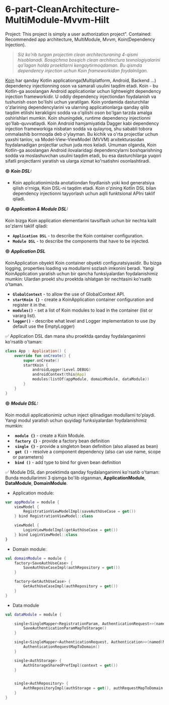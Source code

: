 # 6-part-CleanArchitecture-MultiModule-Mvvm-Hilt
Project: This project is simply a user authorization project". Contained: Recommended app architecture, MultiModule, Mvvm, Koin(Dependency Injection).

> *Siz ko'rib turgan projectim clean architecturaning 4-qismi hisoblanadi. Bosqichma bosqich clean architectura texnologiyalarini qo'lagan holda proektlarni kengaytirmoqdaman. Bu qismda dependency injection uchun Koin frameworkidan foydalnilgan.*

[Koin](https://insert-koin.io/docs/setup/why) har qanday Kotlin applicationga(Multiplatform, Android, Backend ...) dependency injectionning oson va samarali usulini taqdim etadi. Koin - bu Kotlin-ga asoslangan Android applicationlar uchun lightweight dependency injection frameworkidir. U oddiy dependency injectiondan foydalanish va tushunish oson bo'lishi uchun yaratilgan. Koin yordamida dasturchilar o'zlarining dependencylarini va ularning applicationlarga qanday qilib taqdim etilishi kerakligini sodda va o'qilishi oson bo'lgan tarzda amalga oshirishlari mumkin. Koin shuningdek, runtime dependency injectionni qo'llab-quvvatlaydi.
Koin Android hamjamiyatida Dagger kabi dependency injection frameworkiga nisbatan sodda va qulayroq, shu sababli tobora ommalashib bormoqda deb o'ylayman. Bu kichik va o'rta projectlar uchun yaxshi tanlov, va Model-View-ViewModel (MVVM) arxitekturasidan foydalanadigan projectlar uchun juda mos keladi.
Umuman olganda, Koin Kotlin-ga asoslangan Android ilovalaridagi dependencylarni boshqarishning sodda va moslashuvchan usulini taqdim etadi, bu esa dasturchilarga yuqori sifatli projectlarni yaratish va ularga xizmat ko'rsatishni osonlashtiradi.

:green_circle: ***Koin DSL:***
- Koin applicationimizda anotationdan foydlanish yoki kod generatsiya qilish o'rniga, Koin DSL-ni taqdim etadi. Koin o'zining Kotlin DSL bilan dependency injectionni tayyorlash uchun aqlli funktsional APIni taklif qiladi.

:green_circle: ***Application & Module DSL:***

Koin bizga Koin application elementlarini tavsiflash uchun bir nechta kalit so'zlarni taklif qiladi:
- **```Application DSL```** - to describe the Koin container configuration.
- **```Module DSL```** - to describe the components that have to be injected.

:green_circle: ***Application DSL***

KoinApplication obyekti Koin container obyekti configuratsiyasidir. Bu bizga logging, properties loading va modullarni sozlash imkonini beradi.
Yangi KoinApplication yaratish uchun bir qancha funksiyalardan foydalanishimiz mumkin: Ulardan proekt shu proektda ishlatgan bir nechtasini ko'rsatib o'taman.
- **```GlobalContext```** - to allow the use of GlobalContext API.
- **```startKoin {}```** - create a KoinApplication container configuration and register it in the.
- **```modules()```** - set a list of Koin modules to load in the container (list or vararg list).
- **```logger()```** - describe what level and Logger implementation to use (by default use the EmptyLogger)

:white_check_mark: Application DSL dan mana shu proektda qanday foydalanganimni ko'rsatib o'taman:
```kotlin 
class App : Application() {
    override fun onCreate() {
        super.onCreate()
        startKoin {
            androidLogger(Level.DEBUG)
            androidContext(this@App)
            modules(listOf(appModule, domainModule, dataModule))
        }
    }
}
```
:green_circle: ***Module DSL:***

Koin moduli applicationimiz uchun inject qilinadigan modullarni to'playdi. Yangi modul yaratish uchun quyidagi funksiyalardan foydalanishimiz mumkin:

- **``` module {}```** - create a Koin Module.
- **``` factory {}```** - provide a factory bean definition
- **``` single {}```** - provide a singleton bean definition (also aliased as bean)
- **``` get ()```** - resolve a component dependency (also can use name, scope or parameters)
- **``` bind ()```** - add type to bind for given bean definition

:white_check_mark: Module DSL dan proektimda qanday foydalanganimni ko'rsatib o'taman: Bunda modullarimni 3 qismga bo'lib olganman, **ApplicationModule**, **DataModule**, **DomainModule**.
- Application module:
```kotlin 
var appModule = module {
    viewModel {
        RegistrationViewModelImpl(saveAuthUseCase = get())
    } bind RegistrationViewModel::class

    viewModel {
        LoginViewModelImpl(getAuthUseCase = get())
    } bind LoginViewModel::class
}
```
- Domain module:
```kotlin
val domainModule = module {
    factory<SaveAuthUseCase> {
        SaveAuthUseCaseImpl(authRepository = get())
    }

    factory<GetAuthUseCase> {
        GetAuthUseCaseImpl(authRepository = get())
    }
}
```
- Data module
```kotlin 
val dataModule = module {

    single<SingleMapper<RegistrationParam, AuthenticationRequest>>(named(MAP_TO_STORAGE_NAMED)) {
        SaveAuthenticationParamMapToStorage()
    }

    single<SingleMapper<AuthenticationRequest, Authentication>>(named(MAP_TO_DOMAIN_NAMED)) {
        AuthenticationRequestMapToDomain()
    }

    single<AuthStorage> {
        AuthStorageSharedPrefImpl(context = get())
    }


    single<AuthRepository> {
        AuthRepositoryImpl(authStorage = get(), authRequestMapToDomain = get(qualifier = named(MAP_TO_DOMAIN_NAMED)), saveAuthParamMapToStorage = get(qualifier = named(MAP_TO_STORAGE_NAMED)))
    }
}
```



